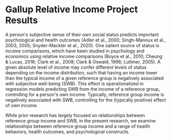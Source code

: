 # Gallup Relative Income Project Results

A person's subjective sense of their own social status predicts important psychological and health outcomes (Adler et al., 2000; Singh-Manoux et al., 2003, 2005; Snyder-Mackler et al., 2020). One salient source of status is income comparisons, which have been studied in psychology and economics using relative income comparisons (Boyce et al., 2010; Cheung & Lucas, 2016; Clark et al., 2008; Clark & Oswald, 1996; Luttmer, 2005). A given absolute level of income may confer different levels of status depending on the income distribution, such that having an income lower than the typical income of a given reference group is negatively associated with subjective well-being (SWB). This effect is operationalized in regression models predicting SWB from the income of a reference group, controlling for a person's own income. Typically, reference group income is negatively associated with SWB, controlling for the (typically positive) effect of own income. 

While prior research has largely focused on relationships between reference group income and SWB, in the present research, we examine relationships between reference group income and a range of health behaviors, health outcomes, and psychological constructs.